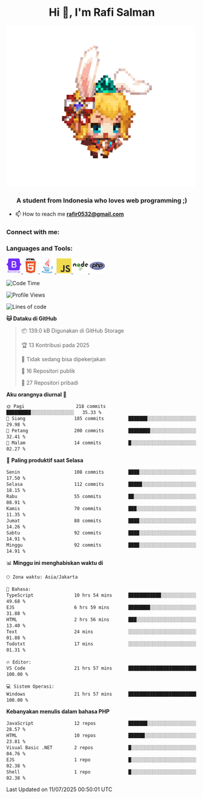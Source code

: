 <h1 align="center">Hi 👋, I'm Rafi Salman</h1>
<img src="img/lp.gif" /> 
<h3 align="center">A student from Indonesia who loves web programming ;)</h3>

- 📫 How to reach me **rafir0532@gmail.com**

<h3 align="left">Connect with me:</h3>
<p align="left">
</p>

<h3 align="left">Languages and Tools:</h3>
<p align="left"> <a href="https://getbootstrap.com" target="_blank" rel="noreferrer"> <img src="https://raw.githubusercontent.com/devicons/devicon/master/icons/bootstrap/bootstrap-plain-wordmark.svg" alt="bootstrap" width="40" height="40"/> </a> <a href="https://www.w3.org/html/" target="_blank" rel="noreferrer"> <img src="https://raw.githubusercontent.com/devicons/devicon/master/icons/html5/html5-original-wordmark.svg" alt="html5" width="40" height="40"/> </a> <a href="https://www.java.com" target="_blank" rel="noreferrer"> <img src="https://raw.githubusercontent.com/devicons/devicon/master/icons/java/java-original.svg" alt="java" width="40" height="40"/> </a> <a href="https://developer.mozilla.org/en-US/docs/Web/JavaScript" target="_blank" rel="noreferrer"> <img src="https://raw.githubusercontent.com/devicons/devicon/master/icons/javascript/javascript-original.svg" alt="javascript" width="40" height="40"/> </a> <a href="https://nodejs.org" target="_blank" rel="noreferrer"> <img src="https://raw.githubusercontent.com/devicons/devicon/master/icons/nodejs/nodejs-original-wordmark.svg" alt="nodejs" width="40" height="40"/> </a> <a href="https://www.php.net" target="_blank" rel="noreferrer"> <img src="https://raw.githubusercontent.com/devicons/devicon/master/icons/php/php-original.svg" alt="php" width="40" height="40"/> </a> </p>

<!--START_SECTION:waka-->
![Code Time](http://img.shields.io/badge/Code%20Time-503%20hrs%2014%20mins-blue)

![Profile Views](http://img.shields.io/badge/Profil%20dilihat-0-blue)

![Lines of code](https://img.shields.io/badge/Sejak%20Hello%20World%20aku%20telah%20menulis-1.8%20million%20baris%20kode-blue)

**🐱 Dataku di GitHub** 

> 📦 139.0 kB Digunakan di GitHub Storage 
 > 
> 🏆 13 Kontribusi pada 2025
 > 
> 🚫 Tidak sedang bisa dipekerjakan
 > 
> 📜 16 Repositori publik 
 > 
> 🔑 27 Repositori pribadi 
 > 
**Aku orangnya diurnal 🐤** 

```text
🌞 Pagi                   218 commits         █████████░░░░░░░░░░░░░░░░   35.33 % 
🌆 Siang                  185 commits         ███████░░░░░░░░░░░░░░░░░░   29.98 % 
🌃 Petang                 200 commits         ████████░░░░░░░░░░░░░░░░░   32.41 % 
🌙 Malam                  14 commits          █░░░░░░░░░░░░░░░░░░░░░░░░   02.27 % 
```
📅 **Paling produktif saat Selasa** 

```text
Senin                    108 commits         ████░░░░░░░░░░░░░░░░░░░░░   17.50 % 
Selasa                   112 commits         █████░░░░░░░░░░░░░░░░░░░░   18.15 % 
Rabu                     55 commits          ██░░░░░░░░░░░░░░░░░░░░░░░   08.91 % 
Kamis                    70 commits          ███░░░░░░░░░░░░░░░░░░░░░░   11.35 % 
Jumat                    88 commits          ████░░░░░░░░░░░░░░░░░░░░░   14.26 % 
Sabtu                    92 commits          ████░░░░░░░░░░░░░░░░░░░░░   14.91 % 
Minggu                   92 commits          ████░░░░░░░░░░░░░░░░░░░░░   14.91 % 
```


📊 **Minggu ini menghabiskan waktu di** 

```text
🕑︎ Zona waktu: Asia/Jakarta

💬 Bahasa: 
TypeScript               10 hrs 54 mins      ████████████░░░░░░░░░░░░░   49.68 % 
EJS                      6 hrs 59 mins       ████████░░░░░░░░░░░░░░░░░   31.88 % 
HTML                     2 hrs 56 mins       ███░░░░░░░░░░░░░░░░░░░░░░   13.40 % 
Text                     24 mins             ░░░░░░░░░░░░░░░░░░░░░░░░░   01.88 % 
Todotxt                  17 mins             ░░░░░░░░░░░░░░░░░░░░░░░░░   01.31 % 

🔥 Editor: 
VS Code                  21 hrs 57 mins      █████████████████████████   100.00 % 

💻 Sistem Operasi: 
Windows                  21 hrs 57 mins      █████████████████████████   100.00 % 
```

**Kebanyakan menulis dalam bahasa PHP** 

```text
JavaScript               12 repos            ███████░░░░░░░░░░░░░░░░░░   28.57 % 
HTML                     10 repos            ██████░░░░░░░░░░░░░░░░░░░   23.81 % 
Visual Basic .NET        2 repos             █░░░░░░░░░░░░░░░░░░░░░░░░   04.76 % 
EJS                      1 repo              █░░░░░░░░░░░░░░░░░░░░░░░░   02.38 % 
Shell                    1 repo              █░░░░░░░░░░░░░░░░░░░░░░░░   02.38 % 
```




 Last Updated on 11/07/2025 00:50:01 UTC
<!--END_SECTION:waka-->

